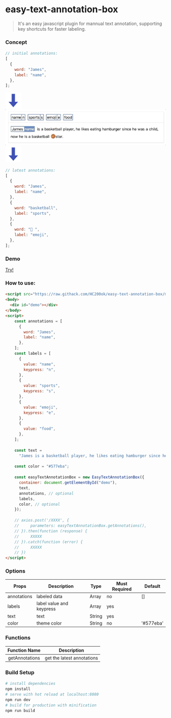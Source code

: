 # easy-text-annotation-box

> It's an easy javascript plugin for mannual text annotation, supporting key shortcuts for faster labeling.

### Concept

```javascript
// initial annotations:
[
  {
    word: "James",
    label: "name",
  },
];
```

<img src="down-arrow.png" width="50px"/><br/>
<img src="demo.gif" width="650px"/><br/>
<img src="down-arrow.png" width="50px"/><br/>

```javascript
// latest annotations:
[
  {
    word: "James",
    label: "name",
  },
  {
    word: "basketball",
    label: "sports",
  },
  {
    word: "🏀 ",
    label: "emoji",
  },
];
```

### Demo

[Try!](https://codesandbox.io/s/easy-sequence-labeling-box-igykl?file=/index.html)

### How to use:

```html
<script src="https://raw.githack.com/HC200ok/easy-text-annotation-box/master/dist/easyTextAnnotationBox.min.js"></script>
<body>
  <div id="demo"></div>
</body>
<script>
    const annotations = [
      {
        word: "James",
        label: "name",
      },
    ];
    const labels = [
      {
        value: "name",
        keypress: "n",
      },
      {
        value: "sports",
        keypress: "s",
      },
      {
        value: "emoji",
        keypress: "e",
      },
      {
        value: "food",
      },
    ];

    const text =
      "James is a basketball player, he likes eating hamburger since he was a child, now he is a basketball 🏀  star.";

    const color = "#577eba";

    const easyTextAnnotationBox = new EasyTextAnnotationBox({
      container: document.getElementById("demo"),
      text,
      annotations, // optional
      labels,
      color, // optional
    });

    // axios.post('/XXXX', {
    //     parameters: easyTextAnnotationBox.getAnnotations(),
    // }).then(function (response) {
    //     XXXXX
    // }).catch(function (error) {
    //     XXXXX
    // })
</script>
```

### Options

| Props       | Description              | Type   | Must Required | Default   |
| ----------- | ------------------------ | ------ | ------------- | --------- |
| annotations | labeled data             | Array  | no            | []        |
| labels      | label value and keypress | Array  | yes           |           |
| text        | text                     | String | yes           |           |
| color       | theme color              | String | no            | '#577eba' |

### Functions

| Function Name  | Description                |
| :------------: | -------------------------- |
| getAnnotations | get the latest annotations |

### Build Setup

```bash
# install dependencies
npm install
# serve with hot reload at localhost:8080
npm run dev
# build for production with minification
npm run build
```
